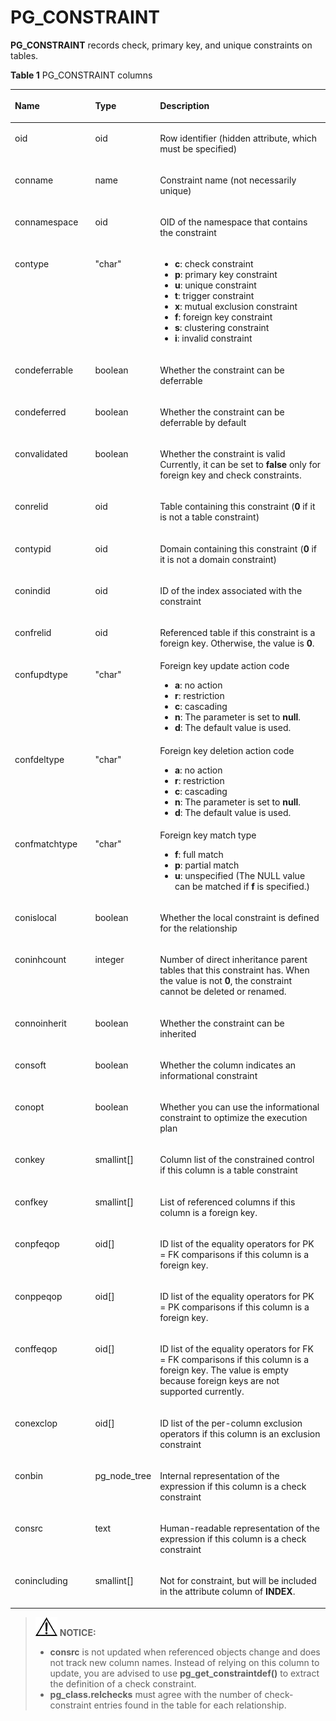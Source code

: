 # PG\_CONSTRAINT<a name="EN-US_TOPIC_0289899922"></a>

**PG\_CONSTRAINT**  records check, primary key, and unique constraints on tables.

**Table  1**  PG\_CONSTRAINT columns

<a name="en-us_topic_0283136792_en-us_topic_0237122279_en-us_topic_0059778647_t4dea57210ce04d96822f7d04e59e2ecd"></a>
<table><thead align="left"><tr id="en-us_topic_0283136792_en-us_topic_0237122279_en-us_topic_0059778647_r73b84a43e4b34294b177b0af39b91ce3"><th class="cellrowborder" valign="top" width="25.77%" id="mcps1.2.4.1.1"><p id="en-us_topic_0283136792_en-us_topic_0237122279_en-us_topic_0059778647_a9155d6978a71496faec44b4f435477f4"><a name="en-us_topic_0283136792_en-us_topic_0237122279_en-us_topic_0059778647_a9155d6978a71496faec44b4f435477f4"></a><a name="en-us_topic_0283136792_en-us_topic_0237122279_en-us_topic_0059778647_a9155d6978a71496faec44b4f435477f4"></a>Name</p>
</th>
<th class="cellrowborder" valign="top" width="16.73%" id="mcps1.2.4.1.2"><p id="en-us_topic_0283136792_en-us_topic_0237122279_en-us_topic_0059778647_ab13091cbe8fa4b3d82e8a726788f661b"><a name="en-us_topic_0283136792_en-us_topic_0237122279_en-us_topic_0059778647_ab13091cbe8fa4b3d82e8a726788f661b"></a><a name="en-us_topic_0283136792_en-us_topic_0237122279_en-us_topic_0059778647_ab13091cbe8fa4b3d82e8a726788f661b"></a>Type</p>
</th>
<th class="cellrowborder" valign="top" width="57.49999999999999%" id="mcps1.2.4.1.3"><p id="en-us_topic_0283136792_en-us_topic_0237122279_en-us_topic_0059778647_a3100d2b432594eef83c30ee34e1a479b"><a name="en-us_topic_0283136792_en-us_topic_0237122279_en-us_topic_0059778647_a3100d2b432594eef83c30ee34e1a479b"></a><a name="en-us_topic_0283136792_en-us_topic_0237122279_en-us_topic_0059778647_a3100d2b432594eef83c30ee34e1a479b"></a>Description</p>
</th>
</tr>
</thead>
<tbody><tr id="en-us_topic_0283136792_en-us_topic_0237122279_row18917175941517"><td class="cellrowborder" valign="top" width="25.77%" headers="mcps1.2.4.1.1 "><p id="en-us_topic_0283136792_en-us_topic_0237122279_p129175597157"><a name="en-us_topic_0283136792_en-us_topic_0237122279_p129175597157"></a><a name="en-us_topic_0283136792_en-us_topic_0237122279_p129175597157"></a>oid</p>
</td>
<td class="cellrowborder" valign="top" width="16.73%" headers="mcps1.2.4.1.2 "><p id="en-us_topic_0283136792_en-us_topic_0237122279_p1917759111515"><a name="en-us_topic_0283136792_en-us_topic_0237122279_p1917759111515"></a><a name="en-us_topic_0283136792_en-us_topic_0237122279_p1917759111515"></a>oid</p>
</td>
<td class="cellrowborder" valign="top" width="57.49999999999999%" headers="mcps1.2.4.1.3 "><p id="en-us_topic_0283136792_en-us_topic_0237122279_p8917155915155"><a name="en-us_topic_0283136792_en-us_topic_0237122279_p8917155915155"></a><a name="en-us_topic_0283136792_en-us_topic_0237122279_p8917155915155"></a>Row identifier (hidden attribute, which must be specified)</p>
</td>
</tr>
<tr id="en-us_topic_0283136792_en-us_topic_0237122279_en-us_topic_0059778647_r3b9bbceb3ae948df9a08d4a9140010df"><td class="cellrowborder" valign="top" width="25.77%" headers="mcps1.2.4.1.1 "><p id="en-us_topic_0283136792_en-us_topic_0237122279_en-us_topic_0059778647_a3ff0557a42394644abeb3876be1c3014"><a name="en-us_topic_0283136792_en-us_topic_0237122279_en-us_topic_0059778647_a3ff0557a42394644abeb3876be1c3014"></a><a name="en-us_topic_0283136792_en-us_topic_0237122279_en-us_topic_0059778647_a3ff0557a42394644abeb3876be1c3014"></a>conname</p>
</td>
<td class="cellrowborder" valign="top" width="16.73%" headers="mcps1.2.4.1.2 "><p id="en-us_topic_0283136792_en-us_topic_0237122279_en-us_topic_0059778647_a73cf5b36d16c4b9b9c2a954dbfb97a3f"><a name="en-us_topic_0283136792_en-us_topic_0237122279_en-us_topic_0059778647_a73cf5b36d16c4b9b9c2a954dbfb97a3f"></a><a name="en-us_topic_0283136792_en-us_topic_0237122279_en-us_topic_0059778647_a73cf5b36d16c4b9b9c2a954dbfb97a3f"></a>name</p>
</td>
<td class="cellrowborder" valign="top" width="57.49999999999999%" headers="mcps1.2.4.1.3 "><p id="en-us_topic_0283136792_en-us_topic_0237122279_en-us_topic_0059778647_a5b1973b53eb34d3cbb2df45be1ccc663"><a name="en-us_topic_0283136792_en-us_topic_0237122279_en-us_topic_0059778647_a5b1973b53eb34d3cbb2df45be1ccc663"></a><a name="en-us_topic_0283136792_en-us_topic_0237122279_en-us_topic_0059778647_a5b1973b53eb34d3cbb2df45be1ccc663"></a>Constraint name (not necessarily unique)</p>
</td>
</tr>
<tr id="en-us_topic_0283136792_en-us_topic_0237122279_en-us_topic_0059778647_r802a2d23c6ed470cac60d227afbd39c9"><td class="cellrowborder" valign="top" width="25.77%" headers="mcps1.2.4.1.1 "><p id="en-us_topic_0283136792_en-us_topic_0237122279_en-us_topic_0059778647_ad7b0eb39abd4487fb7e510a8a539b680"><a name="en-us_topic_0283136792_en-us_topic_0237122279_en-us_topic_0059778647_ad7b0eb39abd4487fb7e510a8a539b680"></a><a name="en-us_topic_0283136792_en-us_topic_0237122279_en-us_topic_0059778647_ad7b0eb39abd4487fb7e510a8a539b680"></a>connamespace</p>
</td>
<td class="cellrowborder" valign="top" width="16.73%" headers="mcps1.2.4.1.2 "><p id="en-us_topic_0283136792_en-us_topic_0237122279_en-us_topic_0059778647_aa4f999aec43e403ba4a32414157eabaa"><a name="en-us_topic_0283136792_en-us_topic_0237122279_en-us_topic_0059778647_aa4f999aec43e403ba4a32414157eabaa"></a><a name="en-us_topic_0283136792_en-us_topic_0237122279_en-us_topic_0059778647_aa4f999aec43e403ba4a32414157eabaa"></a>oid</p>
</td>
<td class="cellrowborder" valign="top" width="57.49999999999999%" headers="mcps1.2.4.1.3 "><p id="en-us_topic_0283136792_en-us_topic_0237122279_en-us_topic_0059778647_a1090a6236a39416480f9c107ea7f5244"><a name="en-us_topic_0283136792_en-us_topic_0237122279_en-us_topic_0059778647_a1090a6236a39416480f9c107ea7f5244"></a><a name="en-us_topic_0283136792_en-us_topic_0237122279_en-us_topic_0059778647_a1090a6236a39416480f9c107ea7f5244"></a>OID of the namespace that contains the constraint</p>
</td>
</tr>
<tr id="en-us_topic_0283136792_en-us_topic_0237122279_en-us_topic_0059778647_rdf6829039cb04778917d8f341056f92a"><td class="cellrowborder" valign="top" width="25.77%" headers="mcps1.2.4.1.1 "><p id="en-us_topic_0283136792_en-us_topic_0237122279_en-us_topic_0059778647_ab9d7dbf7020e45f18d5bdb6e0f371762"><a name="en-us_topic_0283136792_en-us_topic_0237122279_en-us_topic_0059778647_ab9d7dbf7020e45f18d5bdb6e0f371762"></a><a name="en-us_topic_0283136792_en-us_topic_0237122279_en-us_topic_0059778647_ab9d7dbf7020e45f18d5bdb6e0f371762"></a>contype</p>
</td>
<td class="cellrowborder" valign="top" width="16.73%" headers="mcps1.2.4.1.2 "><p id="en-us_topic_0283136792_en-us_topic_0237122279_en-us_topic_0059778647_a21f28d61a91f4830943354d172be31ce"><a name="en-us_topic_0283136792_en-us_topic_0237122279_en-us_topic_0059778647_a21f28d61a91f4830943354d172be31ce"></a><a name="en-us_topic_0283136792_en-us_topic_0237122279_en-us_topic_0059778647_a21f28d61a91f4830943354d172be31ce"></a>"char"</p>
</td>
<td class="cellrowborder" valign="top" width="57.49999999999999%" headers="mcps1.2.4.1.3 "><a name="ul1973810318239"></a><a name="ul1973810318239"></a><ul id="ul1973810318239"><li><strong id="b1085914342341"><a name="b1085914342341"></a><a name="b1085914342341"></a>c</strong>: check constraint</li><li><strong id="b6553133523419"><a name="b6553133523419"></a><a name="b6553133523419"></a>p</strong>: primary key constraint</li><li><strong id="b132161336173419"><a name="b132161336173419"></a><a name="b132161336173419"></a>u</strong>: unique constraint</li><li><strong id="b1850392755117"><a name="b1850392755117"></a><a name="b1850392755117"></a>t</strong>: trigger constraint</li><li><strong id="b58833135116"><a name="b58833135116"></a><a name="b58833135116"></a>x</strong>: mutual exclusion constraint</li><li><strong id="b10491103515511"><a name="b10491103515511"></a><a name="b10491103515511"></a>f</strong>: foreign key constraint</li><li><strong id="b1017351718529"><a name="b1017351718529"></a><a name="b1017351718529"></a>s</strong>: clustering constraint</li><li><strong id="b9690128135213"><a name="b9690128135213"></a><a name="b9690128135213"></a>i</strong>: invalid constraint</li></ul>
</td>
</tr>
<tr id="en-us_topic_0283136792_en-us_topic_0237122279_en-us_topic_0059778647_r5f122a827af241148dd12d1c97f6ce94"><td class="cellrowborder" valign="top" width="25.77%" headers="mcps1.2.4.1.1 "><p id="en-us_topic_0283136792_en-us_topic_0237122279_en-us_topic_0059778647_a7ff2f060460c4ac7a53248d329e21df0"><a name="en-us_topic_0283136792_en-us_topic_0237122279_en-us_topic_0059778647_a7ff2f060460c4ac7a53248d329e21df0"></a><a name="en-us_topic_0283136792_en-us_topic_0237122279_en-us_topic_0059778647_a7ff2f060460c4ac7a53248d329e21df0"></a>condeferrable</p>
</td>
<td class="cellrowborder" valign="top" width="16.73%" headers="mcps1.2.4.1.2 "><p id="en-us_topic_0283136792_en-us_topic_0237122279_en-us_topic_0059778647_a599d4e9d4057495db93a26d3712fdb00"><a name="en-us_topic_0283136792_en-us_topic_0237122279_en-us_topic_0059778647_a599d4e9d4057495db93a26d3712fdb00"></a><a name="en-us_topic_0283136792_en-us_topic_0237122279_en-us_topic_0059778647_a599d4e9d4057495db93a26d3712fdb00"></a><span id="en-us_topic_0283136792_en-us_topic_0237122279_text9907153192717"><a name="en-us_topic_0283136792_en-us_topic_0237122279_text9907153192717"></a><a name="en-us_topic_0283136792_en-us_topic_0237122279_text9907153192717"></a>boolean</span></p>
</td>
<td class="cellrowborder" valign="top" width="57.49999999999999%" headers="mcps1.2.4.1.3 "><p id="en-us_topic_0283136792_en-us_topic_0237122279_en-us_topic_0059778647_ae50fc10fc7574ea29f57801dd2a2ea71"><a name="en-us_topic_0283136792_en-us_topic_0237122279_en-us_topic_0059778647_ae50fc10fc7574ea29f57801dd2a2ea71"></a><a name="en-us_topic_0283136792_en-us_topic_0237122279_en-us_topic_0059778647_ae50fc10fc7574ea29f57801dd2a2ea71"></a>Whether the constraint can be deferrable</p>
</td>
</tr>
<tr id="en-us_topic_0283136792_en-us_topic_0237122279_en-us_topic_0059778647_r6f3fc752e94c41ec87b72ff42dbb4273"><td class="cellrowborder" valign="top" width="25.77%" headers="mcps1.2.4.1.1 "><p id="en-us_topic_0283136792_en-us_topic_0237122279_en-us_topic_0059778647_ac4f4bf0889b24b1fb77f06d45a753f8a"><a name="en-us_topic_0283136792_en-us_topic_0237122279_en-us_topic_0059778647_ac4f4bf0889b24b1fb77f06d45a753f8a"></a><a name="en-us_topic_0283136792_en-us_topic_0237122279_en-us_topic_0059778647_ac4f4bf0889b24b1fb77f06d45a753f8a"></a>condeferred</p>
</td>
<td class="cellrowborder" valign="top" width="16.73%" headers="mcps1.2.4.1.2 "><p id="p838911502100"><a name="p838911502100"></a><a name="p838911502100"></a><span id="text11389195021013"><a name="text11389195021013"></a><a name="text11389195021013"></a>boolean</span></p>
</td>
<td class="cellrowborder" valign="top" width="57.49999999999999%" headers="mcps1.2.4.1.3 "><p id="en-us_topic_0283136792_en-us_topic_0237122279_en-us_topic_0059778647_afeb8be8789ae4732922ee7b63d748e7b"><a name="en-us_topic_0283136792_en-us_topic_0237122279_en-us_topic_0059778647_afeb8be8789ae4732922ee7b63d748e7b"></a><a name="en-us_topic_0283136792_en-us_topic_0237122279_en-us_topic_0059778647_afeb8be8789ae4732922ee7b63d748e7b"></a>Whether the constraint can be deferrable by default</p>
</td>
</tr>
<tr id="en-us_topic_0283136792_en-us_topic_0237122279_en-us_topic_0059778647_r286a078936c540b3ac80e8a40d1cd92e"><td class="cellrowborder" valign="top" width="25.77%" headers="mcps1.2.4.1.1 "><p id="en-us_topic_0283136792_en-us_topic_0237122279_en-us_topic_0059778647_af281de07fdbb4e34bd2081f5b5d7552a"><a name="en-us_topic_0283136792_en-us_topic_0237122279_en-us_topic_0059778647_af281de07fdbb4e34bd2081f5b5d7552a"></a><a name="en-us_topic_0283136792_en-us_topic_0237122279_en-us_topic_0059778647_af281de07fdbb4e34bd2081f5b5d7552a"></a>convalidated</p>
</td>
<td class="cellrowborder" valign="top" width="16.73%" headers="mcps1.2.4.1.2 "><p id="en-us_topic_0283136792_en-us_topic_0237122279_en-us_topic_0059778647_aa2543986935947ae8bd0a2a631ad1e6e"><a name="en-us_topic_0283136792_en-us_topic_0237122279_en-us_topic_0059778647_aa2543986935947ae8bd0a2a631ad1e6e"></a><a name="en-us_topic_0283136792_en-us_topic_0237122279_en-us_topic_0059778647_aa2543986935947ae8bd0a2a631ad1e6e"></a><span id="text54031352131012"><a name="text54031352131012"></a><a name="text54031352131012"></a>boolean</span></p>
</td>
<td class="cellrowborder" valign="top" width="57.49999999999999%" headers="mcps1.2.4.1.3 "><p id="en-us_topic_0283136792_en-us_topic_0237122279_en-us_topic_0059778647_a794ca2943eaa49a3a334ca97a7002c9c"><a name="en-us_topic_0283136792_en-us_topic_0237122279_en-us_topic_0059778647_a794ca2943eaa49a3a334ca97a7002c9c"></a><a name="en-us_topic_0283136792_en-us_topic_0237122279_en-us_topic_0059778647_a794ca2943eaa49a3a334ca97a7002c9c"></a>Whether the constraint is valid Currently, it can be set to <strong id="b112966396344"><a name="b112966396344"></a><a name="b112966396344"></a>false</strong> only for foreign key and check constraints.</p>
</td>
</tr>
<tr id="en-us_topic_0283136792_en-us_topic_0237122279_en-us_topic_0059778647_r135fb430428140dfa15ce90189e9b9c5"><td class="cellrowborder" valign="top" width="25.77%" headers="mcps1.2.4.1.1 "><p id="en-us_topic_0283136792_en-us_topic_0237122279_en-us_topic_0059778647_a993a03f99c324095941073012130bbe4"><a name="en-us_topic_0283136792_en-us_topic_0237122279_en-us_topic_0059778647_a993a03f99c324095941073012130bbe4"></a><a name="en-us_topic_0283136792_en-us_topic_0237122279_en-us_topic_0059778647_a993a03f99c324095941073012130bbe4"></a>conrelid</p>
</td>
<td class="cellrowborder" valign="top" width="16.73%" headers="mcps1.2.4.1.2 "><p id="en-us_topic_0283136792_en-us_topic_0237122279_en-us_topic_0059778647_a8c6300d0e917480fbb1ac034787cc4a8"><a name="en-us_topic_0283136792_en-us_topic_0237122279_en-us_topic_0059778647_a8c6300d0e917480fbb1ac034787cc4a8"></a><a name="en-us_topic_0283136792_en-us_topic_0237122279_en-us_topic_0059778647_a8c6300d0e917480fbb1ac034787cc4a8"></a>oid</p>
</td>
<td class="cellrowborder" valign="top" width="57.49999999999999%" headers="mcps1.2.4.1.3 "><p id="en-us_topic_0283136792_en-us_topic_0237122279_en-us_topic_0059778647_a46f10b02f71f439abae7a08e5be41d94"><a name="en-us_topic_0283136792_en-us_topic_0237122279_en-us_topic_0059778647_a46f10b02f71f439abae7a08e5be41d94"></a><a name="en-us_topic_0283136792_en-us_topic_0237122279_en-us_topic_0059778647_a46f10b02f71f439abae7a08e5be41d94"></a>Table containing this constraint (<strong id="b3161540143416"><a name="b3161540143416"></a><a name="b3161540143416"></a>0</strong> if it is not a table constraint)</p>
</td>
</tr>
<tr id="en-us_topic_0283136792_en-us_topic_0237122279_en-us_topic_0059778647_r9191bf36f2aa410192bc3245b2235253"><td class="cellrowborder" valign="top" width="25.77%" headers="mcps1.2.4.1.1 "><p id="en-us_topic_0283136792_en-us_topic_0237122279_en-us_topic_0059778647_a85430c72bf704906ae5b77cbe838ea85"><a name="en-us_topic_0283136792_en-us_topic_0237122279_en-us_topic_0059778647_a85430c72bf704906ae5b77cbe838ea85"></a><a name="en-us_topic_0283136792_en-us_topic_0237122279_en-us_topic_0059778647_a85430c72bf704906ae5b77cbe838ea85"></a>contypid</p>
</td>
<td class="cellrowborder" valign="top" width="16.73%" headers="mcps1.2.4.1.2 "><p id="en-us_topic_0283136792_en-us_topic_0237122279_en-us_topic_0059778647_a3bfd078005514f429104c304a47fc173"><a name="en-us_topic_0283136792_en-us_topic_0237122279_en-us_topic_0059778647_a3bfd078005514f429104c304a47fc173"></a><a name="en-us_topic_0283136792_en-us_topic_0237122279_en-us_topic_0059778647_a3bfd078005514f429104c304a47fc173"></a>oid</p>
</td>
<td class="cellrowborder" valign="top" width="57.49999999999999%" headers="mcps1.2.4.1.3 "><p id="en-us_topic_0283136792_en-us_topic_0237122279_en-us_topic_0059778647_abd03e3b0d60e4ad1a2f9b5335efe05df"><a name="en-us_topic_0283136792_en-us_topic_0237122279_en-us_topic_0059778647_abd03e3b0d60e4ad1a2f9b5335efe05df"></a><a name="en-us_topic_0283136792_en-us_topic_0237122279_en-us_topic_0059778647_abd03e3b0d60e4ad1a2f9b5335efe05df"></a>Domain containing this constraint (<strong id="b2072984017341"><a name="b2072984017341"></a><a name="b2072984017341"></a>0</strong> if it is not a domain constraint)</p>
</td>
</tr>
<tr id="en-us_topic_0283136792_en-us_topic_0237122279_en-us_topic_0059778647_rae895e735a5c4abdb33e1d9193bc9344"><td class="cellrowborder" valign="top" width="25.77%" headers="mcps1.2.4.1.1 "><p id="en-us_topic_0283136792_en-us_topic_0237122279_en-us_topic_0059778647_a0ae398c8b8b84dc2abee6c7b12408c57"><a name="en-us_topic_0283136792_en-us_topic_0237122279_en-us_topic_0059778647_a0ae398c8b8b84dc2abee6c7b12408c57"></a><a name="en-us_topic_0283136792_en-us_topic_0237122279_en-us_topic_0059778647_a0ae398c8b8b84dc2abee6c7b12408c57"></a>conindid</p>
</td>
<td class="cellrowborder" valign="top" width="16.73%" headers="mcps1.2.4.1.2 "><p id="en-us_topic_0283136792_en-us_topic_0237122279_en-us_topic_0059778647_ad18048d67c84431db594f6aabcd8071d"><a name="en-us_topic_0283136792_en-us_topic_0237122279_en-us_topic_0059778647_ad18048d67c84431db594f6aabcd8071d"></a><a name="en-us_topic_0283136792_en-us_topic_0237122279_en-us_topic_0059778647_ad18048d67c84431db594f6aabcd8071d"></a>oid</p>
</td>
<td class="cellrowborder" valign="top" width="57.49999999999999%" headers="mcps1.2.4.1.3 "><p id="en-us_topic_0283136792_en-us_topic_0237122279_en-us_topic_0059778647_a0f13ad201eca42a1b422a30c32616ebc"><a name="en-us_topic_0283136792_en-us_topic_0237122279_en-us_topic_0059778647_a0f13ad201eca42a1b422a30c32616ebc"></a><a name="en-us_topic_0283136792_en-us_topic_0237122279_en-us_topic_0059778647_a0f13ad201eca42a1b422a30c32616ebc"></a>ID of the index associated with the constraint</p>
</td>
</tr>
<tr id="en-us_topic_0283136792_en-us_topic_0237122279_en-us_topic_0059778647_r0a6421218a6044c689eead7e0efd6f64"><td class="cellrowborder" valign="top" width="25.77%" headers="mcps1.2.4.1.1 "><p id="en-us_topic_0283136792_en-us_topic_0237122279_en-us_topic_0059778647_aad2b6aac22d14a0da8fe6efb104759f6"><a name="en-us_topic_0283136792_en-us_topic_0237122279_en-us_topic_0059778647_aad2b6aac22d14a0da8fe6efb104759f6"></a><a name="en-us_topic_0283136792_en-us_topic_0237122279_en-us_topic_0059778647_aad2b6aac22d14a0da8fe6efb104759f6"></a>confrelid</p>
</td>
<td class="cellrowborder" valign="top" width="16.73%" headers="mcps1.2.4.1.2 "><p id="en-us_topic_0283136792_en-us_topic_0237122279_en-us_topic_0059778647_ae4f2a987a22a49098582be276c0fcaae"><a name="en-us_topic_0283136792_en-us_topic_0237122279_en-us_topic_0059778647_ae4f2a987a22a49098582be276c0fcaae"></a><a name="en-us_topic_0283136792_en-us_topic_0237122279_en-us_topic_0059778647_ae4f2a987a22a49098582be276c0fcaae"></a>oid</p>
</td>
<td class="cellrowborder" valign="top" width="57.49999999999999%" headers="mcps1.2.4.1.3 "><p id="en-us_topic_0283136792_en-us_topic_0237122279_en-us_topic_0059778647_a138b0a69eb7f49f883c45e63e61eb18f"><a name="en-us_topic_0283136792_en-us_topic_0237122279_en-us_topic_0059778647_a138b0a69eb7f49f883c45e63e61eb18f"></a><a name="en-us_topic_0283136792_en-us_topic_0237122279_en-us_topic_0059778647_a138b0a69eb7f49f883c45e63e61eb18f"></a>Referenced table if this constraint is a foreign key. Otherwise, the value is <strong id="b13152203491211"><a name="b13152203491211"></a><a name="b13152203491211"></a>0</strong>.</p>
</td>
</tr>
<tr id="en-us_topic_0283136792_en-us_topic_0237122279_en-us_topic_0059778647_r943435c208584e6b905b71d2a0836009"><td class="cellrowborder" valign="top" width="25.77%" headers="mcps1.2.4.1.1 "><p id="en-us_topic_0283136792_en-us_topic_0237122279_en-us_topic_0059778647_a6f2d240ccd81406cbe7cda4a187612b3"><a name="en-us_topic_0283136792_en-us_topic_0237122279_en-us_topic_0059778647_a6f2d240ccd81406cbe7cda4a187612b3"></a><a name="en-us_topic_0283136792_en-us_topic_0237122279_en-us_topic_0059778647_a6f2d240ccd81406cbe7cda4a187612b3"></a>confupdtype</p>
</td>
<td class="cellrowborder" valign="top" width="16.73%" headers="mcps1.2.4.1.2 "><p id="en-us_topic_0283136792_en-us_topic_0237122279_en-us_topic_0059778647_a3bf06f76e5e0487b998f5eb588bb2c5d"><a name="en-us_topic_0283136792_en-us_topic_0237122279_en-us_topic_0059778647_a3bf06f76e5e0487b998f5eb588bb2c5d"></a><a name="en-us_topic_0283136792_en-us_topic_0237122279_en-us_topic_0059778647_a3bf06f76e5e0487b998f5eb588bb2c5d"></a>"char"</p>
</td>
<td class="cellrowborder" valign="top" width="57.49999999999999%" headers="mcps1.2.4.1.3 "><div class="p" id="en-us_topic_0283136792_en-us_topic_0237122279_en-us_topic_0059778647_a92d158197a5f4646a534a96bad98be55"><a name="en-us_topic_0283136792_en-us_topic_0237122279_en-us_topic_0059778647_a92d158197a5f4646a534a96bad98be55"></a><a name="en-us_topic_0283136792_en-us_topic_0237122279_en-us_topic_0059778647_a92d158197a5f4646a534a96bad98be55"></a>Foreign key update action code<a name="en-us_topic_0283136792_en-us_topic_0237122279_en-us_topic_0059778647_ubd62fe04a5024b32bad3ab78934a6eed"></a><a name="en-us_topic_0283136792_en-us_topic_0237122279_en-us_topic_0059778647_ubd62fe04a5024b32bad3ab78934a6eed"></a><ul id="en-us_topic_0283136792_en-us_topic_0237122279_en-us_topic_0059778647_ubd62fe04a5024b32bad3ab78934a6eed"><li><strong id="b20156204663411"><a name="b20156204663411"></a><a name="b20156204663411"></a>a</strong>: no action</li><li><strong id="b28371846163415"><a name="b28371846163415"></a><a name="b28371846163415"></a>r</strong>: restriction</li><li><strong id="b943416478342"><a name="b943416478342"></a><a name="b943416478342"></a>c</strong>: cascading</li><li><strong id="b6570164810343"><a name="b6570164810343"></a><a name="b6570164810343"></a>n</strong>: The parameter is set to <strong id="b1657034815349"><a name="b1657034815349"></a><a name="b1657034815349"></a>null</strong>.</li><li><strong id="b03261849173414"><a name="b03261849173414"></a><a name="b03261849173414"></a>d</strong>: The default value is used.</li></ul>
</div>
</td>
</tr>
<tr id="en-us_topic_0283136792_en-us_topic_0237122279_en-us_topic_0059778647_rc2a42fdc855742ddb6df59d03630ea7b"><td class="cellrowborder" valign="top" width="25.77%" headers="mcps1.2.4.1.1 "><p id="en-us_topic_0283136792_en-us_topic_0237122279_en-us_topic_0059778647_af682b1089eb8437ebc74743666b4322d"><a name="en-us_topic_0283136792_en-us_topic_0237122279_en-us_topic_0059778647_af682b1089eb8437ebc74743666b4322d"></a><a name="en-us_topic_0283136792_en-us_topic_0237122279_en-us_topic_0059778647_af682b1089eb8437ebc74743666b4322d"></a>confdeltype</p>
</td>
<td class="cellrowborder" valign="top" width="16.73%" headers="mcps1.2.4.1.2 "><p id="en-us_topic_0283136792_en-us_topic_0237122279_en-us_topic_0059778647_adff8fc28f66d4c7e8153a296f1868f2c"><a name="en-us_topic_0283136792_en-us_topic_0237122279_en-us_topic_0059778647_adff8fc28f66d4c7e8153a296f1868f2c"></a><a name="en-us_topic_0283136792_en-us_topic_0237122279_en-us_topic_0059778647_adff8fc28f66d4c7e8153a296f1868f2c"></a>"char"</p>
</td>
<td class="cellrowborder" valign="top" width="57.49999999999999%" headers="mcps1.2.4.1.3 "><div class="p" id="en-us_topic_0283136792_en-us_topic_0237122279_en-us_topic_0059778647_aeb3f0a51d9d54a598a53cdff0cdfefd7"><a name="en-us_topic_0283136792_en-us_topic_0237122279_en-us_topic_0059778647_aeb3f0a51d9d54a598a53cdff0cdfefd7"></a><a name="en-us_topic_0283136792_en-us_topic_0237122279_en-us_topic_0059778647_aeb3f0a51d9d54a598a53cdff0cdfefd7"></a>Foreign key deletion action code<a name="en-us_topic_0283136792_en-us_topic_0237122279_en-us_topic_0059778647_u7d2abca23923422898c3ccf0e69a6d1f"></a><a name="en-us_topic_0283136792_en-us_topic_0237122279_en-us_topic_0059778647_u7d2abca23923422898c3ccf0e69a6d1f"></a><ul id="en-us_topic_0283136792_en-us_topic_0237122279_en-us_topic_0059778647_u7d2abca23923422898c3ccf0e69a6d1f"><li><strong id="b01281415143516"><a name="b01281415143516"></a><a name="b01281415143516"></a>a</strong>: no action</li><li><strong id="b121273163352"><a name="b121273163352"></a><a name="b121273163352"></a>r</strong>: restriction</li><li><strong id="b648661683515"><a name="b648661683515"></a><a name="b648661683515"></a>c</strong>: cascading</li><li><strong id="b115841753512"><a name="b115841753512"></a><a name="b115841753512"></a>n</strong>: The parameter is set to <strong id="b915913173358"><a name="b915913173358"></a><a name="b915913173358"></a>null</strong>.</li><li><strong id="b1947210178358"><a name="b1947210178358"></a><a name="b1947210178358"></a>d</strong>: The default value is used.</li></ul>
</div>
</td>
</tr>
<tr id="en-us_topic_0283136792_en-us_topic_0237122279_en-us_topic_0059778647_r13102a28021043c39ab700a263ee8001"><td class="cellrowborder" valign="top" width="25.77%" headers="mcps1.2.4.1.1 "><p id="en-us_topic_0283136792_en-us_topic_0237122279_en-us_topic_0059778647_ad50dfda4b8484076b39a02087cd0fd99"><a name="en-us_topic_0283136792_en-us_topic_0237122279_en-us_topic_0059778647_ad50dfda4b8484076b39a02087cd0fd99"></a><a name="en-us_topic_0283136792_en-us_topic_0237122279_en-us_topic_0059778647_ad50dfda4b8484076b39a02087cd0fd99"></a>confmatchtype</p>
</td>
<td class="cellrowborder" valign="top" width="16.73%" headers="mcps1.2.4.1.2 "><p id="en-us_topic_0283136792_en-us_topic_0237122279_en-us_topic_0059778647_ab38d325121904e518e40e54143725362"><a name="en-us_topic_0283136792_en-us_topic_0237122279_en-us_topic_0059778647_ab38d325121904e518e40e54143725362"></a><a name="en-us_topic_0283136792_en-us_topic_0237122279_en-us_topic_0059778647_ab38d325121904e518e40e54143725362"></a>"char"</p>
</td>
<td class="cellrowborder" valign="top" width="57.49999999999999%" headers="mcps1.2.4.1.3 "><div class="p" id="en-us_topic_0283136792_en-us_topic_0237122279_en-us_topic_0059778647_a7c4703f05b7a4384b84868b98f9d20bd"><a name="en-us_topic_0283136792_en-us_topic_0237122279_en-us_topic_0059778647_a7c4703f05b7a4384b84868b98f9d20bd"></a><a name="en-us_topic_0283136792_en-us_topic_0237122279_en-us_topic_0059778647_a7c4703f05b7a4384b84868b98f9d20bd"></a>Foreign key match type<a name="en-us_topic_0283136792_en-us_topic_0237122279_en-us_topic_0059778647_ufb0979a192284032bc41e1c9e7d2dcbb"></a><a name="en-us_topic_0283136792_en-us_topic_0237122279_en-us_topic_0059778647_ufb0979a192284032bc41e1c9e7d2dcbb"></a><ul id="en-us_topic_0283136792_en-us_topic_0237122279_en-us_topic_0059778647_ufb0979a192284032bc41e1c9e7d2dcbb"><li><strong id="b982041963518"><a name="b982041963518"></a><a name="b982041963518"></a>f</strong>: full match</li><li><strong id="b12953172003511"><a name="b12953172003511"></a><a name="b12953172003511"></a>p</strong>: partial match</li><li><strong id="b173619349303"><a name="b173619349303"></a><a name="b173619349303"></a>u</strong>: unspecified (The NULL value can be matched if <strong id="b18742133414303"><a name="b18742133414303"></a><a name="b18742133414303"></a>f</strong> is specified.)</li></ul>
</div>
</td>
</tr>
<tr id="en-us_topic_0283136792_en-us_topic_0237122279_en-us_topic_0059778647_rab94e0dbf48d4ea9b9f0627aea9cdfe0"><td class="cellrowborder" valign="top" width="25.77%" headers="mcps1.2.4.1.1 "><p id="en-us_topic_0283136792_en-us_topic_0237122279_en-us_topic_0059778647_a8e2e17c225aa48ebb551a415d4732c19"><a name="en-us_topic_0283136792_en-us_topic_0237122279_en-us_topic_0059778647_a8e2e17c225aa48ebb551a415d4732c19"></a><a name="en-us_topic_0283136792_en-us_topic_0237122279_en-us_topic_0059778647_a8e2e17c225aa48ebb551a415d4732c19"></a>conislocal</p>
</td>
<td class="cellrowborder" valign="top" width="16.73%" headers="mcps1.2.4.1.2 "><p id="en-us_topic_0283136792_en-us_topic_0237122279_en-us_topic_0059778647_ab39488f4077f4510a6795c94785d9fce"><a name="en-us_topic_0283136792_en-us_topic_0237122279_en-us_topic_0059778647_ab39488f4077f4510a6795c94785d9fce"></a><a name="en-us_topic_0283136792_en-us_topic_0237122279_en-us_topic_0059778647_ab39488f4077f4510a6795c94785d9fce"></a><span id="text1040545711012"><a name="text1040545711012"></a><a name="text1040545711012"></a>boolean</span></p>
</td>
<td class="cellrowborder" valign="top" width="57.49999999999999%" headers="mcps1.2.4.1.3 "><p id="en-us_topic_0283136792_en-us_topic_0237122279_en-us_topic_0059778647_aeb8e87a5429c4a988dc4e773607f0943"><a name="en-us_topic_0283136792_en-us_topic_0237122279_en-us_topic_0059778647_aeb8e87a5429c4a988dc4e773607f0943"></a><a name="en-us_topic_0283136792_en-us_topic_0237122279_en-us_topic_0059778647_aeb8e87a5429c4a988dc4e773607f0943"></a>Whether the local constraint is defined for the relationship</p>
</td>
</tr>
<tr id="en-us_topic_0283136792_en-us_topic_0237122279_en-us_topic_0059778647_rf2b53ba3168b42659337b9709325e0ac"><td class="cellrowborder" valign="top" width="25.77%" headers="mcps1.2.4.1.1 "><p id="en-us_topic_0283136792_en-us_topic_0237122279_en-us_topic_0059778647_aafd1f39e0fbf44cd98cbcc991e81f605"><a name="en-us_topic_0283136792_en-us_topic_0237122279_en-us_topic_0059778647_aafd1f39e0fbf44cd98cbcc991e81f605"></a><a name="en-us_topic_0283136792_en-us_topic_0237122279_en-us_topic_0059778647_aafd1f39e0fbf44cd98cbcc991e81f605"></a>coninhcount</p>
</td>
<td class="cellrowborder" valign="top" width="16.73%" headers="mcps1.2.4.1.2 "><p id="en-us_topic_0283136792_en-us_topic_0237122279_en-us_topic_0059778647_a0f9e7481317c4a7bbf0cb07cf6963474"><a name="en-us_topic_0283136792_en-us_topic_0237122279_en-us_topic_0059778647_a0f9e7481317c4a7bbf0cb07cf6963474"></a><a name="en-us_topic_0283136792_en-us_topic_0237122279_en-us_topic_0059778647_a0f9e7481317c4a7bbf0cb07cf6963474"></a>integer</p>
</td>
<td class="cellrowborder" valign="top" width="57.49999999999999%" headers="mcps1.2.4.1.3 "><p id="en-us_topic_0283136792_en-us_topic_0237122279_en-us_topic_0059778647_ab158b98de10f473f82bf7c88314c2e13"><a name="en-us_topic_0283136792_en-us_topic_0237122279_en-us_topic_0059778647_ab158b98de10f473f82bf7c88314c2e13"></a><a name="en-us_topic_0283136792_en-us_topic_0237122279_en-us_topic_0059778647_ab158b98de10f473f82bf7c88314c2e13"></a>Number of direct inheritance parent tables that this constraint has. When the value is not <strong id="b18971142593516"><a name="b18971142593516"></a><a name="b18971142593516"></a>0</strong>, the constraint cannot be deleted or renamed.</p>
</td>
</tr>
<tr id="en-us_topic_0283136792_en-us_topic_0237122279_en-us_topic_0059778647_r05d49998245e478b823b526af4620509"><td class="cellrowborder" valign="top" width="25.77%" headers="mcps1.2.4.1.1 "><p id="en-us_topic_0283136792_en-us_topic_0237122279_en-us_topic_0059778647_ad780650b72114e278105f9b2958711f6"><a name="en-us_topic_0283136792_en-us_topic_0237122279_en-us_topic_0059778647_ad780650b72114e278105f9b2958711f6"></a><a name="en-us_topic_0283136792_en-us_topic_0237122279_en-us_topic_0059778647_ad780650b72114e278105f9b2958711f6"></a>connoinherit</p>
</td>
<td class="cellrowborder" valign="top" width="16.73%" headers="mcps1.2.4.1.2 "><p id="en-us_topic_0283136792_en-us_topic_0237122279_en-us_topic_0059778647_a56f6b0e909484b13a720814e227ceee6"><a name="en-us_topic_0283136792_en-us_topic_0237122279_en-us_topic_0059778647_a56f6b0e909484b13a720814e227ceee6"></a><a name="en-us_topic_0283136792_en-us_topic_0237122279_en-us_topic_0059778647_a56f6b0e909484b13a720814e227ceee6"></a><span id="text1625619014111"><a name="text1625619014111"></a><a name="text1625619014111"></a>boolean</span></p>
</td>
<td class="cellrowborder" valign="top" width="57.49999999999999%" headers="mcps1.2.4.1.3 "><p id="en-us_topic_0283136792_en-us_topic_0237122279_en-us_topic_0059778647_a4d93ae83cb9b4666a0a705101f835176"><a name="en-us_topic_0283136792_en-us_topic_0237122279_en-us_topic_0059778647_a4d93ae83cb9b4666a0a705101f835176"></a><a name="en-us_topic_0283136792_en-us_topic_0237122279_en-us_topic_0059778647_a4d93ae83cb9b4666a0a705101f835176"></a>Whether the constraint can be inherited</p>
</td>
</tr>
<tr id="en-us_topic_0283136792_en-us_topic_0237122279_en-us_topic_0059778647_r1062e04ef8b1403bbdf0ac58de921503"><td class="cellrowborder" valign="top" width="25.77%" headers="mcps1.2.4.1.1 "><p id="en-us_topic_0283136792_en-us_topic_0237122279_en-us_topic_0059778647_a2158e42e1da84b9b99a4a17f9288e007"><a name="en-us_topic_0283136792_en-us_topic_0237122279_en-us_topic_0059778647_a2158e42e1da84b9b99a4a17f9288e007"></a><a name="en-us_topic_0283136792_en-us_topic_0237122279_en-us_topic_0059778647_a2158e42e1da84b9b99a4a17f9288e007"></a>consoft</p>
</td>
<td class="cellrowborder" valign="top" width="16.73%" headers="mcps1.2.4.1.2 "><p id="p1755918161116"><a name="p1755918161116"></a><a name="p1755918161116"></a><span id="text45597117112"><a name="text45597117112"></a><a name="text45597117112"></a>boolean</span></p>
</td>
<td class="cellrowborder" valign="top" width="57.49999999999999%" headers="mcps1.2.4.1.3 "><p id="en-us_topic_0283136792_en-us_topic_0237122279_en-us_topic_0059778647_acfc2a37a9bba426f93e87c87b16c7c1a"><a name="en-us_topic_0283136792_en-us_topic_0237122279_en-us_topic_0059778647_acfc2a37a9bba426f93e87c87b16c7c1a"></a><a name="en-us_topic_0283136792_en-us_topic_0237122279_en-us_topic_0059778647_acfc2a37a9bba426f93e87c87b16c7c1a"></a>Whether the column indicates an informational constraint</p>
</td>
</tr>
<tr id="en-us_topic_0283136792_en-us_topic_0237122279_en-us_topic_0059778647_r975cd5a3af1547ad8b1a238635ab881d"><td class="cellrowborder" valign="top" width="25.77%" headers="mcps1.2.4.1.1 "><p id="en-us_topic_0283136792_en-us_topic_0237122279_en-us_topic_0059778647_aa489ee504b0e468795472f2474c55885"><a name="en-us_topic_0283136792_en-us_topic_0237122279_en-us_topic_0059778647_aa489ee504b0e468795472f2474c55885"></a><a name="en-us_topic_0283136792_en-us_topic_0237122279_en-us_topic_0059778647_aa489ee504b0e468795472f2474c55885"></a>conopt</p>
</td>
<td class="cellrowborder" valign="top" width="16.73%" headers="mcps1.2.4.1.2 "><p id="p1883072121111"><a name="p1883072121111"></a><a name="p1883072121111"></a><span id="text1083012211111"><a name="text1083012211111"></a><a name="text1083012211111"></a>boolean</span></p>
</td>
<td class="cellrowborder" valign="top" width="57.49999999999999%" headers="mcps1.2.4.1.3 "><p id="en-us_topic_0283136792_en-us_topic_0237122279_en-us_topic_0059778647_abd6d69a14e834c4d9e86bcfc9ccaa36f"><a name="en-us_topic_0283136792_en-us_topic_0237122279_en-us_topic_0059778647_abd6d69a14e834c4d9e86bcfc9ccaa36f"></a><a name="en-us_topic_0283136792_en-us_topic_0237122279_en-us_topic_0059778647_abd6d69a14e834c4d9e86bcfc9ccaa36f"></a>Whether you can use the informational constraint to optimize the execution plan</p>
</td>
</tr>
<tr id="en-us_topic_0283136792_en-us_topic_0237122279_en-us_topic_0059778647_r03ef7c7890ba47ac9b808ffbe23f0a1c"><td class="cellrowborder" valign="top" width="25.77%" headers="mcps1.2.4.1.1 "><p id="en-us_topic_0283136792_en-us_topic_0237122279_en-us_topic_0059778647_a4cfb0499e4744051aabaf38bbb2a2c38"><a name="en-us_topic_0283136792_en-us_topic_0237122279_en-us_topic_0059778647_a4cfb0499e4744051aabaf38bbb2a2c38"></a><a name="en-us_topic_0283136792_en-us_topic_0237122279_en-us_topic_0059778647_a4cfb0499e4744051aabaf38bbb2a2c38"></a>conkey</p>
</td>
<td class="cellrowborder" valign="top" width="16.73%" headers="mcps1.2.4.1.2 "><p id="en-us_topic_0283136792_en-us_topic_0237122279_en-us_topic_0059778647_a0f497b14e53c47be8fc10f59f2bbb6f6"><a name="en-us_topic_0283136792_en-us_topic_0237122279_en-us_topic_0059778647_a0f497b14e53c47be8fc10f59f2bbb6f6"></a><a name="en-us_topic_0283136792_en-us_topic_0237122279_en-us_topic_0059778647_a0f497b14e53c47be8fc10f59f2bbb6f6"></a>smallint[]</p>
</td>
<td class="cellrowborder" valign="top" width="57.49999999999999%" headers="mcps1.2.4.1.3 "><p id="en-us_topic_0283136792_en-us_topic_0237122279_en-us_topic_0059778647_a348129b6108848ddaabd19cd40e1e7fa"><a name="en-us_topic_0283136792_en-us_topic_0237122279_en-us_topic_0059778647_a348129b6108848ddaabd19cd40e1e7fa"></a><a name="en-us_topic_0283136792_en-us_topic_0237122279_en-us_topic_0059778647_a348129b6108848ddaabd19cd40e1e7fa"></a>Column list of the constrained control if this column is a table constraint</p>
</td>
</tr>
<tr id="en-us_topic_0283136792_en-us_topic_0237122279_en-us_topic_0059778647_r6aad5a80a8844022bf8c574587175ee3"><td class="cellrowborder" valign="top" width="25.77%" headers="mcps1.2.4.1.1 "><p id="en-us_topic_0283136792_en-us_topic_0237122279_en-us_topic_0059778647_a4cef367148cd46f1b49008f641e844eb"><a name="en-us_topic_0283136792_en-us_topic_0237122279_en-us_topic_0059778647_a4cef367148cd46f1b49008f641e844eb"></a><a name="en-us_topic_0283136792_en-us_topic_0237122279_en-us_topic_0059778647_a4cef367148cd46f1b49008f641e844eb"></a>confkey</p>
</td>
<td class="cellrowborder" valign="top" width="16.73%" headers="mcps1.2.4.1.2 "><p id="en-us_topic_0283136792_en-us_topic_0237122279_en-us_topic_0059778647_a414924b497a24a1bb5a1449202fbaf42"><a name="en-us_topic_0283136792_en-us_topic_0237122279_en-us_topic_0059778647_a414924b497a24a1bb5a1449202fbaf42"></a><a name="en-us_topic_0283136792_en-us_topic_0237122279_en-us_topic_0059778647_a414924b497a24a1bb5a1449202fbaf42"></a>smallint[]</p>
</td>
<td class="cellrowborder" valign="top" width="57.49999999999999%" headers="mcps1.2.4.1.3 "><p id="en-us_topic_0283136792_en-us_topic_0237122279_en-us_topic_0059778647_a0e71cf7d59534cdd96dbf28eebcde449"><a name="en-us_topic_0283136792_en-us_topic_0237122279_en-us_topic_0059778647_a0e71cf7d59534cdd96dbf28eebcde449"></a><a name="en-us_topic_0283136792_en-us_topic_0237122279_en-us_topic_0059778647_a0e71cf7d59534cdd96dbf28eebcde449"></a>List of referenced columns if this column is a foreign key.</p>
</td>
</tr>
<tr id="en-us_topic_0283136792_en-us_topic_0237122279_en-us_topic_0059778647_r535fd9d3953640b88c6330b228736005"><td class="cellrowborder" valign="top" width="25.77%" headers="mcps1.2.4.1.1 "><p id="en-us_topic_0283136792_en-us_topic_0237122279_en-us_topic_0059778647_aff8c6f584514403ab7130d3a23901145"><a name="en-us_topic_0283136792_en-us_topic_0237122279_en-us_topic_0059778647_aff8c6f584514403ab7130d3a23901145"></a><a name="en-us_topic_0283136792_en-us_topic_0237122279_en-us_topic_0059778647_aff8c6f584514403ab7130d3a23901145"></a>conpfeqop</p>
</td>
<td class="cellrowborder" valign="top" width="16.73%" headers="mcps1.2.4.1.2 "><p id="en-us_topic_0283136792_en-us_topic_0237122279_en-us_topic_0059778647_a4fcc77481dce49f3b1365241ab6dac34"><a name="en-us_topic_0283136792_en-us_topic_0237122279_en-us_topic_0059778647_a4fcc77481dce49f3b1365241ab6dac34"></a><a name="en-us_topic_0283136792_en-us_topic_0237122279_en-us_topic_0059778647_a4fcc77481dce49f3b1365241ab6dac34"></a>oid[]</p>
</td>
<td class="cellrowborder" valign="top" width="57.49999999999999%" headers="mcps1.2.4.1.3 "><p id="en-us_topic_0283136792_en-us_topic_0237122279_en-us_topic_0059778647_af58103d4bb5c446fabacdb390901e65c"><a name="en-us_topic_0283136792_en-us_topic_0237122279_en-us_topic_0059778647_af58103d4bb5c446fabacdb390901e65c"></a><a name="en-us_topic_0283136792_en-us_topic_0237122279_en-us_topic_0059778647_af58103d4bb5c446fabacdb390901e65c"></a>ID list of the equality operators for PK = FK comparisons if this column is a foreign key.</p>
</td>
</tr>
<tr id="en-us_topic_0283136792_en-us_topic_0237122279_en-us_topic_0059778647_r65a7caf6850040f7bbb282f338002676"><td class="cellrowborder" valign="top" width="25.77%" headers="mcps1.2.4.1.1 "><p id="en-us_topic_0283136792_en-us_topic_0237122279_en-us_topic_0059778647_aea3a3cf8982f4c24b99780f54e046dc6"><a name="en-us_topic_0283136792_en-us_topic_0237122279_en-us_topic_0059778647_aea3a3cf8982f4c24b99780f54e046dc6"></a><a name="en-us_topic_0283136792_en-us_topic_0237122279_en-us_topic_0059778647_aea3a3cf8982f4c24b99780f54e046dc6"></a>conppeqop</p>
</td>
<td class="cellrowborder" valign="top" width="16.73%" headers="mcps1.2.4.1.2 "><p id="en-us_topic_0283136792_en-us_topic_0237122279_en-us_topic_0059778647_aa9916282d63c4a3899a1b41212186fa0"><a name="en-us_topic_0283136792_en-us_topic_0237122279_en-us_topic_0059778647_aa9916282d63c4a3899a1b41212186fa0"></a><a name="en-us_topic_0283136792_en-us_topic_0237122279_en-us_topic_0059778647_aa9916282d63c4a3899a1b41212186fa0"></a>oid[]</p>
</td>
<td class="cellrowborder" valign="top" width="57.49999999999999%" headers="mcps1.2.4.1.3 "><p id="en-us_topic_0283136792_en-us_topic_0237122279_en-us_topic_0059778647_a2723e1f919c14b5c9ffbfc9036209ada"><a name="en-us_topic_0283136792_en-us_topic_0237122279_en-us_topic_0059778647_a2723e1f919c14b5c9ffbfc9036209ada"></a><a name="en-us_topic_0283136792_en-us_topic_0237122279_en-us_topic_0059778647_a2723e1f919c14b5c9ffbfc9036209ada"></a>ID list of the equality operators for PK = PK comparisons if this column is a foreign key.</p>
</td>
</tr>
<tr id="en-us_topic_0283136792_en-us_topic_0237122279_en-us_topic_0059778647_r990d4010ce8c4b808f9d356621333b57"><td class="cellrowborder" valign="top" width="25.77%" headers="mcps1.2.4.1.1 "><p id="en-us_topic_0283136792_en-us_topic_0237122279_en-us_topic_0059778647_ad9befd6531594387aacc609cbb9e9993"><a name="en-us_topic_0283136792_en-us_topic_0237122279_en-us_topic_0059778647_ad9befd6531594387aacc609cbb9e9993"></a><a name="en-us_topic_0283136792_en-us_topic_0237122279_en-us_topic_0059778647_ad9befd6531594387aacc609cbb9e9993"></a>conffeqop</p>
</td>
<td class="cellrowborder" valign="top" width="16.73%" headers="mcps1.2.4.1.2 "><p id="en-us_topic_0283136792_en-us_topic_0237122279_en-us_topic_0059778647_aeb666ad5334e4a28917fe14d7645685a"><a name="en-us_topic_0283136792_en-us_topic_0237122279_en-us_topic_0059778647_aeb666ad5334e4a28917fe14d7645685a"></a><a name="en-us_topic_0283136792_en-us_topic_0237122279_en-us_topic_0059778647_aeb666ad5334e4a28917fe14d7645685a"></a>oid[]</p>
</td>
<td class="cellrowborder" valign="top" width="57.49999999999999%" headers="mcps1.2.4.1.3 "><p id="en-us_topic_0283136792_en-us_topic_0237122279_en-us_topic_0059778647_ace54201c2d6a4a0f9b54059282d4a8b6"><a name="en-us_topic_0283136792_en-us_topic_0237122279_en-us_topic_0059778647_ace54201c2d6a4a0f9b54059282d4a8b6"></a><a name="en-us_topic_0283136792_en-us_topic_0237122279_en-us_topic_0059778647_ace54201c2d6a4a0f9b54059282d4a8b6"></a>ID list of the equality operators for FK = FK comparisons if this column is a foreign key. The value is empty because foreign keys are not supported currently.</p>
</td>
</tr>
<tr id="en-us_topic_0283136792_en-us_topic_0237122279_en-us_topic_0059778647_r2b477394832a4b67aec4320556635da3"><td class="cellrowborder" valign="top" width="25.77%" headers="mcps1.2.4.1.1 "><p id="en-us_topic_0283136792_en-us_topic_0237122279_en-us_topic_0059778647_ac15850617f8144bfb8cb0d12e29c4ca4"><a name="en-us_topic_0283136792_en-us_topic_0237122279_en-us_topic_0059778647_ac15850617f8144bfb8cb0d12e29c4ca4"></a><a name="en-us_topic_0283136792_en-us_topic_0237122279_en-us_topic_0059778647_ac15850617f8144bfb8cb0d12e29c4ca4"></a>conexclop</p>
</td>
<td class="cellrowborder" valign="top" width="16.73%" headers="mcps1.2.4.1.2 "><p id="en-us_topic_0283136792_en-us_topic_0237122279_en-us_topic_0059778647_a869d0148f0a247808fcb838b489454ac"><a name="en-us_topic_0283136792_en-us_topic_0237122279_en-us_topic_0059778647_a869d0148f0a247808fcb838b489454ac"></a><a name="en-us_topic_0283136792_en-us_topic_0237122279_en-us_topic_0059778647_a869d0148f0a247808fcb838b489454ac"></a>oid[]</p>
</td>
<td class="cellrowborder" valign="top" width="57.49999999999999%" headers="mcps1.2.4.1.3 "><p id="en-us_topic_0283136792_en-us_topic_0237122279_en-us_topic_0059778647_a5a67f0c1ce1c4780949a467edce5a0d6"><a name="en-us_topic_0283136792_en-us_topic_0237122279_en-us_topic_0059778647_a5a67f0c1ce1c4780949a467edce5a0d6"></a><a name="en-us_topic_0283136792_en-us_topic_0237122279_en-us_topic_0059778647_a5a67f0c1ce1c4780949a467edce5a0d6"></a>ID list of the per-column exclusion operators if this column is an exclusion constraint</p>
</td>
</tr>
<tr id="en-us_topic_0283136792_en-us_topic_0237122279_en-us_topic_0059778647_r09af79b87cfc46ee86a9024716240c9c"><td class="cellrowborder" valign="top" width="25.77%" headers="mcps1.2.4.1.1 "><p id="en-us_topic_0283136792_en-us_topic_0237122279_en-us_topic_0059778647_a7ef2aa19acd74ddd8efd2122790d071d"><a name="en-us_topic_0283136792_en-us_topic_0237122279_en-us_topic_0059778647_a7ef2aa19acd74ddd8efd2122790d071d"></a><a name="en-us_topic_0283136792_en-us_topic_0237122279_en-us_topic_0059778647_a7ef2aa19acd74ddd8efd2122790d071d"></a>conbin</p>
</td>
<td class="cellrowborder" valign="top" width="16.73%" headers="mcps1.2.4.1.2 "><p id="en-us_topic_0283136792_en-us_topic_0237122279_en-us_topic_0059778647_a2421b10647c34d83825beca06c6ed815"><a name="en-us_topic_0283136792_en-us_topic_0237122279_en-us_topic_0059778647_a2421b10647c34d83825beca06c6ed815"></a><a name="en-us_topic_0283136792_en-us_topic_0237122279_en-us_topic_0059778647_a2421b10647c34d83825beca06c6ed815"></a>pg_node_tree</p>
</td>
<td class="cellrowborder" valign="top" width="57.49999999999999%" headers="mcps1.2.4.1.3 "><p id="en-us_topic_0283136792_en-us_topic_0237122279_en-us_topic_0059778647_ac89935ec554348daa8b8732891ba382c"><a name="en-us_topic_0283136792_en-us_topic_0237122279_en-us_topic_0059778647_ac89935ec554348daa8b8732891ba382c"></a><a name="en-us_topic_0283136792_en-us_topic_0237122279_en-us_topic_0059778647_ac89935ec554348daa8b8732891ba382c"></a>Internal representation of the expression if this column is a check constraint</p>
</td>
</tr>
<tr id="en-us_topic_0283136792_en-us_topic_0237122279_en-us_topic_0059778647_rd85d758018d347bfbd476158a1bad1e3"><td class="cellrowborder" valign="top" width="25.77%" headers="mcps1.2.4.1.1 "><p id="en-us_topic_0283136792_en-us_topic_0237122279_en-us_topic_0059778647_ae12636e5758e4d0fbc44b7afb1e75cbd"><a name="en-us_topic_0283136792_en-us_topic_0237122279_en-us_topic_0059778647_ae12636e5758e4d0fbc44b7afb1e75cbd"></a><a name="en-us_topic_0283136792_en-us_topic_0237122279_en-us_topic_0059778647_ae12636e5758e4d0fbc44b7afb1e75cbd"></a>consrc</p>
</td>
<td class="cellrowborder" valign="top" width="16.73%" headers="mcps1.2.4.1.2 "><p id="en-us_topic_0283136792_en-us_topic_0237122279_en-us_topic_0059778647_a18770e77f2524912b3a26134c0349050"><a name="en-us_topic_0283136792_en-us_topic_0237122279_en-us_topic_0059778647_a18770e77f2524912b3a26134c0349050"></a><a name="en-us_topic_0283136792_en-us_topic_0237122279_en-us_topic_0059778647_a18770e77f2524912b3a26134c0349050"></a>text</p>
</td>
<td class="cellrowborder" valign="top" width="57.49999999999999%" headers="mcps1.2.4.1.3 "><p id="en-us_topic_0283136792_en-us_topic_0237122279_en-us_topic_0059778647_a80b7cccb21b1404b9657073dbee3c985"><a name="en-us_topic_0283136792_en-us_topic_0237122279_en-us_topic_0059778647_a80b7cccb21b1404b9657073dbee3c985"></a><a name="en-us_topic_0283136792_en-us_topic_0237122279_en-us_topic_0059778647_a80b7cccb21b1404b9657073dbee3c985"></a>Human-readable representation of the expression if this column is a check constraint</p>
</td>
</tr>
<tr id="row076712081518"><td class="cellrowborder" valign="top" width="25.77%" headers="mcps1.2.4.1.1 "><p id="p0104142718449"><a name="p0104142718449"></a><a name="p0104142718449"></a>conincluding</p>
</td>
<td class="cellrowborder" valign="top" width="16.73%" headers="mcps1.2.4.1.2 "><p id="p1410412276446"><a name="p1410412276446"></a><a name="p1410412276446"></a>smallint[]</p>
</td>
<td class="cellrowborder" valign="top" width="57.49999999999999%" headers="mcps1.2.4.1.3 "><p id="p1510462744415"><a name="p1510462744415"></a><a name="p1510462744415"></a>Not for constraint, but will be included in the attribute column of <strong id="b9489102911254"><a name="b9489102911254"></a><a name="b9489102911254"></a>INDEX</strong>.</p>
</td>
</tr>
</tbody>
</table>

>![](public_sys-resources/icon-notice.gif) **NOTICE:** 
>-   **consrc**  is not updated when referenced objects change and does not track new column names. Instead of relying on this column to update, you are advised to use  **pg\_get\_constraintdef\(\)**  to extract the definition of a check constraint.
>-   **pg\_class.relchecks**  must agree with the number of check-constraint entries found in the table for each relationship.

